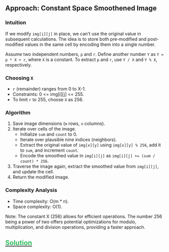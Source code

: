 ## Approach: Constant Space Smoothened Image

### Intuition

If we modify `img[i][j]` in place, we can't use the original value in subsequent calculations. The idea is to store both pre-modified and post-modified values in the same cell by encoding them into a single number.

Assume two independent numbers, `p` and `r`. Define another number `Y` as `Y = p * X + r`, where `X` is a constant. To extract `p` and `r`, use `Y / X` and `Y % X`, respectively.

### Choosing `X`

- `r` (remainder) ranges from 0 to X-1.
- Constraints: 0 <= img[i][j] <= 255.
- To limit `r` to 255, choose `X` as 256.

### Algorithm

1. Save image dimensions (`m` rows, `n` columns).
2. Iterate over cells of the image.
    - Initialize `sum` and `count` to 0.
    - Iterate over plausible nine indices (neighbors).
    - Extract the original value of `img[x][y]` using `img[x][y] % 256`, add it to `sum`, and increment `count`.
    - Encode the smoothed value in `img[i][j]` as `img[i][j] += (sum / count) * 256`.
3. Traverse the image again, extract the smoothed value from `img[i][j]`, and update the cell.
4. Return the modified image.

### Complexity Analysis

- Time complexity: O(m * n).
- Space complexity: O(1).

Note: The constant X (256) allows for efficient operations. The number 256 being a power of two offers potential optimizations for modulo, multiplication, and division operations, providing a faster approach.

## [<span style='color: rgb(44, 187, 93)'>Solution</span>](./solution.ts)
